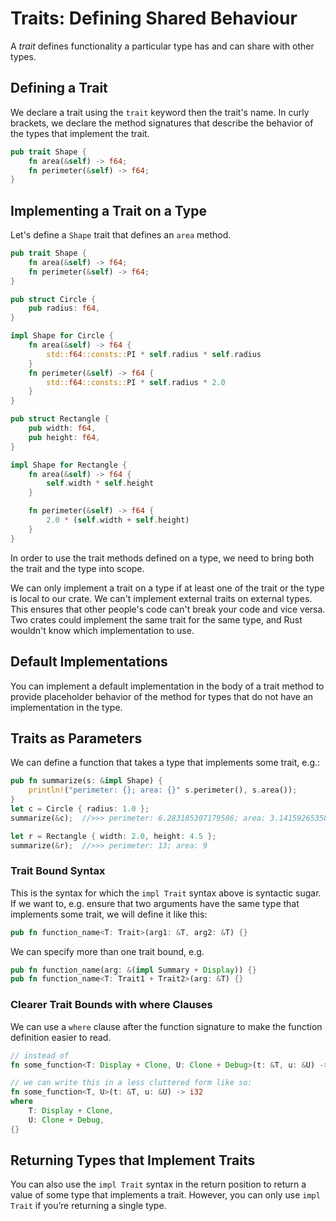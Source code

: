 # Traits: Defining Shared Behaviour

A *trait* defines functionality a particular type has and can share with other
types.

## Defining a Trait

We declare a trait using the `trait` keyword then the trait's name. In curly
brackets, we declare the method signatures that describe the behavior of the
types that implement the trait.

```rust
pub trait Shape {
    fn area(&self) -> f64;
    fn perimeter(&self) -> f64;
}
```

## Implementing a Trait on a Type

Let's define a `Shape` trait that defines an `area` method.

```rust
pub trait Shape { 
    fn area(&self) -> f64;
    fn perimeter(&self) -> f64;
}

pub struct Circle {
    pub radius: f64,
}

impl Shape for Circle {
    fn area(&self) -> f64 {
        std::f64::consts::PI * self.radius * self.radius
    }
    fn perimeter(&self) -> f64 {
        std::f64::consts::PI * self.radius * 2.0
    }
}

pub struct Rectangle {
    pub width: f64,
    pub height: f64,
}

impl Shape for Rectangle {
    fn area(&self) -> f64 {
        self.width * self.height
    }

    fn perimeter(&self) -> f64 {
        2.0 * (self.width + self.height)
    }
}
```

In order to use the trait methods defined on a type, we need to bring both the
trait and the type into scope.

We can only implement a trait on a type if at least one of the trait or the type
is local to our crate. We can't implement external traits on external types. 
This ensures that other people's code can't break your code and vice versa. Two
crates could implement the same trait for the same type, and Rust wouldn't know
which implementation to use.

## Default Implementations

You can implement a default implementation in the body of a trait method to
provide placeholder behavior of the method for types that do not have an
implementation in the type.


## Traits as Parameters

We can define a function that takes a type that implements some trait, e.g.:

```rust
pub fn summarize(s: &impl Shape) {
    println!("perimeter: {}; area: {}" s.perimeter(), s.area());
}
let c = Circle { radius: 1.0 };
summarize(&c);  //>>> perimeter: 6.283185307179586; area: 3.141592653589793

let r = Rectangle { width: 2.0, height: 4.5 };
summarize(&r);  //>>> perimeter: 13; area: 9
```

### Trait Bound Syntax

This is the syntax for which the `impl Trait` syntax above is syntactic sugar.
If we want to, e.g. ensure that two arguments have the same type that implements
some trait, we will define it like this:

```rust
pub fn function_name<T: Trait>(arg1: &T, arg2: &T) {}
```

We can specify more than one trait bound, e.g.

```rust
pub fn function_name(arg: &(impl Summary + Display)) {}
pub fn function_name<T: Trait1 + Trait2>(arg: &T) {}
```

### Clearer Trait Bounds with where Clauses

We can use a `where` clause after the function signature to make the function
definition easier to read.

```rust
// instead of
fn some_function<T: Display + Clone, U: Clone + Debug>(t: &T, u: &U) -> i32 {}

// we can write this in a less cluttered form like so:
fn some_function<T, U>(t: &T, u: &U) -> i32
where
    T: Display + Clone,
    U: Clone + Debug,
{}
```

## Returning Types that Implement Traits

You can also use the `impl Trait` syntax in the return position to return a
value of some type that implements a trait. However, you can only use
`impl Trait` if you’re returning a single type.
